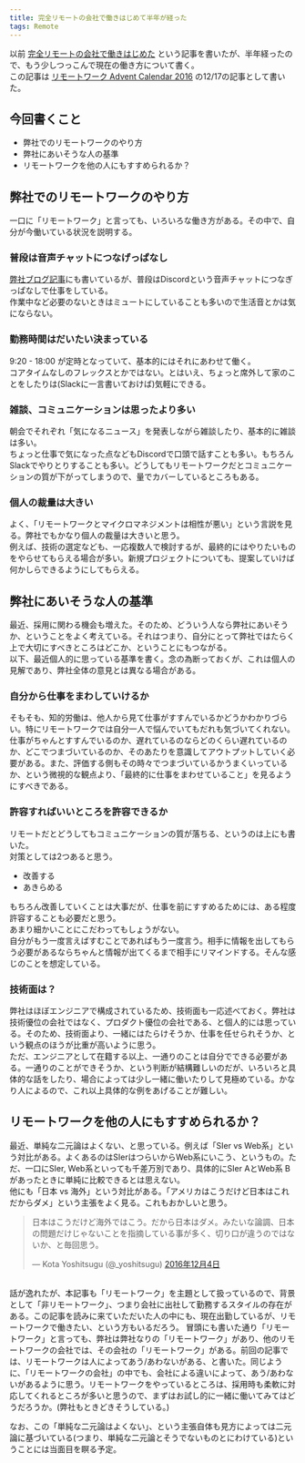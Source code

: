 ```yaml
---
title: 完全リモートの会社で働きはじめて半年が経った
tags: Remote
---
```


以前 [完全リモートの会社で働きはじめた](/posts/2016-06-25-work-remotely.html) という記事を書いたが、半年経ったので、もう少しつっこんで現在の働き方について書く。<!--more-->  
この記事は
<a href="http://www.adventar.org/calendars/1693" target="_blank" rel="noopener">リモートワーク Advent Calendar 2016</a>
の12/17の記事として書いた。
<br>

## 今回書くこと

  - 弊社でのリモートワークのやり方
  - 弊社にあいそうな人の基準
  - リモートワークを他の人にもすすめられるか？

## 弊社でのリモートワークのやり方
一口に「リモートワーク」と言っても、いろいろな働き方がある。その中で、自分が今働いている状況を説明する。

### 普段は音声チャットにつなげっぱなし  
[弊社ブログ記事](http://sikmi.com/blog/sikmi_kaizen/discord)にも書いているが、普段はDiscordという音声チャットにつなぎっぱなしで仕事をしている。  
作業中など必要のないときはミュートにしていることも多いので生活音とかは気にならない。
  
### 勤務時間はだいたい決まっている
9:20 - 18:00 が定時となっていて、基本的にはそれにあわせて働く。  
コアタイムなしのフレックスとかではない。とはいえ、ちょっと席外して家のことをしたりは(Slackに一言書いておけば)気軽にできる。
  
### 雑談、コミュニケーションは思ったより多い
朝会でそれぞれ「気になるニュース」を発表しながら雑談したり、基本的に雑談は多い。  
ちょっと仕事で気になった点などもDiscordで口頭で話すことも多い。もちろんSlackでやりとりすることも多い。どうしてもリモートワークだとコミュニケーションの質が下がってしまうので、量でカバーしているところもある。
  
### 個人の裁量は大きい
よく、「リモートワークとマイクロマネジメントは相性が悪い」という言説を見る。弊社でもかなり個人の裁量は大きいと思う。  
例えば、技術の選定なども、一応複数人で検討するが、最終的にはやりたいものをやらせてもらえる場合が多い。新規プロジェクトについても、提案していけば何かしらできるようにしてもらえる。

## 弊社にあいそうな人の基準
最近、採用に関わる機会も増えた。そのため、どういう人なら弊社にあいそうか、ということをよく考えている。それはつまり、自分にとって弊社ではたらく上で大切にすべきところはどこか、ということにもつながる。  
以下、最近個人的に思っている基準を書く。念の為断っておくが、これは個人の見解であり、弊社全体の意見とは異なる場合がある。  

### 自分から仕事をまわしていけるか
そもそも、知的労働は、他人から見て仕事がすすんでいるかどうかわかりづらい。特にリモートワークでは自分一人で悩んでいてもだれも気づいてくれない。  
仕事がちゃんとすすんでいるのか、遅れているのならどのくらい遅れているのか、どこでつまづいているのか、そのあたりを意識してアウトプットしていく必要がある。また、評価する側もその時々でつまづいているかうまくいっているか、という微視的な観点より、「最終的に仕事をまわせていること」を見るようにすべきである。

### 許容すればいいところを許容できるか
リモートだとどうしてもコミュニケーションの質が落ちる、というのは上にも書いた。  
対策としては2つあると思う。

  - 改善する
  - あきらめる
  
もちろん改善していくことは大事だが、仕事を前にすすめるためには、ある程度許容することも必要だと思う。  
あまり細かいことにこだわってもしょうがない。  
自分がもう一度言えばすむことであればもう一度言う。相手に情報を出してもらう必要があるならちゃんと情報が出てくるまで相手にリマインドする。そんな感じのことを想定している。  

### 技術面は？
弊社はほぼエンジニアで構成されているため、技術面も一応述べておく。弊社は技術優位の会社ではなく、プロダクト優位の会社である、と個人的には思っている。そのため、技術面より、一緒にはたらけそうか、仕事を任せられそうか、という観点のほうが比重が高いように思う。  
ただ、エンジニアとして在籍する以上、一通りのことは自分でできる必要がある。一通りのことができそうか、という判断が結構難しいのだが、いろいろと具体的な話をしたり、場合によっては少し一緒に働いたりして見極めている。かなり人によるので、これ以上具体的な例をあげることが難しい。



## リモートワークを他の人にもすすめられるか？
最近、単純な二元論はよくない、と思っている。例えば「SIer vs Web系」という対比がある。よくあるのはSIerはつらいからWeb系にいこう、というもの。ただ、一口にSIer, Web系といっても千差万別であり、具体的にSIer AとWeb系 Bがあったときに単純に比較できるとは思えない。  
他にも「日本 vs 海外」という対比がある。「アメリカはこうだけど日本はこれだからダメ」という主張をよく見る。これもおかしいと思う。  
<blockquote class="twitter-tweet" data-lang="ja"><p lang="ja" dir="ltr">日本はこうだけど海外ではこう。だから日本はダメ。みたいな論調、日本の問題だけじゃないことを指摘している事が多く、切り口が違うのではないか、と毎回思う。</p>&mdash; Kota Yoshitsugu (@_yoshitsugu) <a href="https://twitter.com/_yoshitsugu/status/805377285423366144">2016年12月4日</a></blockquote>
<script async src="//platform.twitter.com/widgets.js" charset="utf-8"></script>
<br>
話が逸れたが、本記事も「リモートワーク」を主題として扱っているので、背景として「非リモートワーク」、つまり会社に出社して勤務するスタイルの存在がある。この記事を読みに来ていただいた人の中にも、現在出勤しているが、リモートワークで働きたい、という方もいるだろう。  
冒頭にも書いた通り「リモートワーク」と言っても、弊社は弊社なりの「リモートワーク」があり、他のリモートワークの会社では、その会社の「リモートワーク」がある。前回の記事では、リモートワークは人によってあう/あわないがある、と書いた。同じように、「リモートワークの会社」の中でも、会社による違いによって、あう/あわないがあるように思う。リモートワークをやっているところは、採用時も柔軟に対応してくれるところが多いと思うので、まずはお試し的に一緒に働いてみてはどうだろうか。(弊社もときどきそうしている。)  
  
なお、この「単純な二元論はよくない」、という主張自体も見方によっては二元論に基づいている(つまり、単純な二元論とそうでないものとにわけている)ということには当面目を瞑る予定。  
<br>


